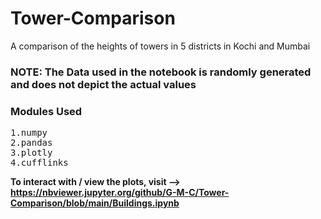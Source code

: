 # Tower-Comparison
A comparison of the heights of towers in 5 districts in Kochi and Mumbai

### **NOTE: The Data used in the notebook is randomly generated and does not depict the actual values**

### Modules Used
<pre>
1.numpy
2.pandas
3.plotly
4.cufflinks
</pre>
 
**To interact with / view the plots, visit --> https://nbviewer.jupyter.org/github/G-M-C/Tower-Comparison/blob/main/Buildings.ipynb**
